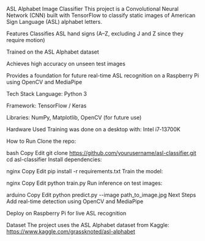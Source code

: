 ASL Alphabet Image Classifier
This project is a Convolutional Neural Network (CNN) built with TensorFlow to classify static images of American Sign Language (ASL) alphabet letters.

Features
Classifies ASL hand signs (A–Z, excluding J and Z since they require motion)

Trained on the ASL Alphabet dataset

Achieves high accuracy on unseen test images

Provides a foundation for future real-time ASL recognition on a Raspberry Pi using OpenCV and MediaPipe

Tech Stack
Language: Python 3

Framework: TensorFlow / Keras

Libraries: NumPy, Matplotlib, OpenCV (for future use)

Hardware Used
Training was done on a desktop with:
Intel i7‑13700K

How to Run
Clone the repo:

bash
Copy
Edit
git clone https://github.com/yourusername/asl-classifier.git
cd asl-classifier
Install dependencies:

nginx
Copy
Edit
pip install -r requirements.txt
Train the model:

nginx
Copy
Edit
python train.py
Run inference on test images:

arduino
Copy
Edit
python predict.py --image path_to_image.jpg
Next Steps
Add real-time detection using OpenCV and MediaPipe

Deploy on Raspberry Pi for live ASL recognition

Dataset
The project uses the ASL Alphabet dataset from Kaggle:
https://www.kaggle.com/grassknoted/asl-alphabet
